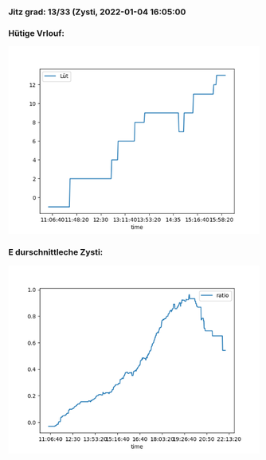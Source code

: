 ### Jitz grad: 13/33 (Zysti, 2022-01-04 16:05:00

### Hütige Vrlouf:
![Graph](Today.png)

### E durschnittleche Zysti:
![Graph](Zysti.png)